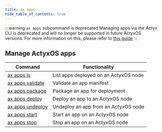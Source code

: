 ```yaml
---
title: ax apps
hide_table_of_contents: true
---
```


<!-- TODO NKI: replace with correct link -->

:::warning `ax apps` subcommand is deprecated
Managing apps via the Actyx CLI is deprecated and will no longer be supported in future ActyxOS versions.
For more information on this, please refer to [this guide](../../how-to-guides/configuring-and-packaging/actyx-swarms.mdx)
:::

## Manage ActyxOS apps

| Command                         | Functionality                         |
| ------------------------------- | ------------------------------------- |
| [ax apps ls](ls.md)             | List apps deployed on an ActyxOS node |
| [ax apps validate](validate.md) | Validate an app manifest              |
| [ax apps package](package.md)   | Package an app for deployment         |
| [ax apps deploy](deploy.md)     | Deploy an app to an ActyxOS node      |
| [ax apps undeploy](undeploy.md) | Undeploy an app from an ActyxOS node  |
| [ax apps start](start.md)       | Start an app on an ActyxOS node       |
| [ax apps stop](stop.md)         | Stop an app on an ActyxOS node        |
